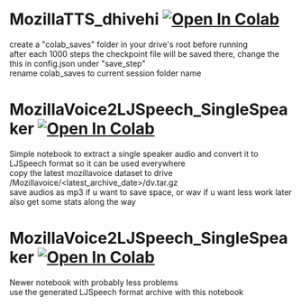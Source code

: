 # MozillaTTS_dhivehi [![Open In Colab](https://colab.research.google.com/assets/colab-badge.svg)](https://colab.research.google.com/github/b-9n/notebooks/blob/master/MozillaTTS_dhivehi.ipynb)
create a "colab_saves" folder in your drive's root before running  
after each 1000 steps the checkpoint file will be saved there, change the this in config.json under "save_step"  
rename colab_saves to current session folder name

# MozillaVoice2LJSpeech_SingleSpeaker [![Open In Colab](https://colab.research.google.com/assets/colab-badge.svg)](https://colab.research.google.com/drive/1YiMHhawvgy3enhwfL0cieAqlKxA900tm)
Simple notebook to extract a single speaker audio and convert it to LJSpeech format so it can be used everywhere  
copy the latest mozillavoice dataset to drive /Mozillavoice/<latest_archive_date>/dv.tar.gz  
save audios as mp3 if u want to save space, or wav if u want less work later  
also get some stats along the way  


# MozillaVoice2LJSpeech_SingleSpeaker [![Open In Colab](https://colab.research.google.com/assets/colab-badge.svg)](https://colab.research.google.com/drive/1EMYrjmENBAj9MnNvTrYXL5gQCFld0mJM)
Newer notebook with probably less problems  
use the generated LJSpeech format archive with this notebook  
